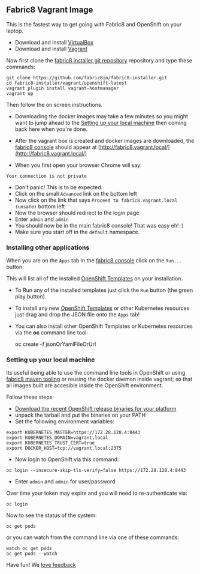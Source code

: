 ## Fabric8 Vagrant Image

This is the fastest way to get going with Fabric8 and OpenShift on your laptop.

* Download and install [VirtualBox](https://www.virtualbox.org/wiki/Downloads) 
* Download and install [Vagrant](http://www.vagrantup.com/downloads.html)
  

Now first clone the [fabric8 installer git repository](https://github.com/fabric8io/fabric8-installer) repository and type these commands:

```
git clone https://github.com/fabric8io/fabric8-installer.git
cd fabric8-installer/vagrant/openshift-latest
vagrant plugin install vagrant-hostmanager
vagrant up
```

Then follow the on screen instructions.
 
* Downloading the docker images may take a few minutes so you might want to jump ahead to the [Setting up your local machine](#setting-up-your-local-machine) then coming back here when you're done. 

* After the vagrant box is created and docker images are downloaded, the [fabric8 console](http://fabric8.io/guide/console.html) should appear at [http://fabric8.vagrant.local/](http://fabric8.vagrant.local/)
  
* When you first open your browser Chrome will say:

```
Your connection is not private
```

* Don't panic! This is to be expected.
* Click on the small `Advanced` link on the bottom left
* Now click on the link that says `Proceed to fabric8.vagrant.local (unsafe)` bottom left
* Now the browser should redirect to the login page 
* Enter `admin` and `admin`
* You should now be in the main fabric8 console! That was easy eh! :)
* Make sure you start off in the `default` namespace.

### Installing other applications

When you are on the `Apps` tab in the [fabric8 console](http://fabric8.io/guide/console.html) click on the `Run...` button. 

This will list all of the installed [OpenShift Templates](http://docs.openshift.org/latest/dev_guide/templates.html) on your installation.

* To Run any of the installed templates just click the `Run` button (the green play button).
* To install any new [OpenShift Templates](http://docs.openshift.org/latest/dev_guide/templates.html) or other Kubernetes resources just drag and drop the JSON file onto the `Apps` tab! 
* You can also install other OpenShift Templates or Kubernetes resources via the **oc** command line tool:

    oc create -f jsonOrYamlFileOrUrl


### Setting up your local machine

Its useful being able to use the command line tools in OpenShift or using [fabric8 maven tooling](http://fabric8.io/guide/mavenPlugin.html) or reusing the docker daemon inside vagrant; so that all images built are accesible inside the OpenShift environment.

Follow these steps:

* [Download the recent OpenShift release binaries for your platform](https://github.com/openshift/origin/releases/)
* unpack the tarball and put the binaries on your PATH
* Set the following environment variables:

```
export KUBERNETES_MASTER=https://172.28.128.4:8443
export KUBERNETES_DOMAIN=vagrant.local
export KUBERNETES_TRUST_CERT=true
export DOCKER_HOST=tcp://vagrant.local:2375
```


* Now login to OpenShift via this command:
```
oc login --insecure-skip-tls-verify=false https://172.28.128.4:8443
```

* Enter `admin` and `admin` for user/password

Over time your token may expire and you will need to re-authenticate via:
```
oc login
```

Now to see the status of the system:
```
oc get pods
```
or you can watch from the command line via one of these commands:
```
watch oc get pods
oc get pods --watch
```

Have fun! We [love feedback](http://fabric8.io/community/)

